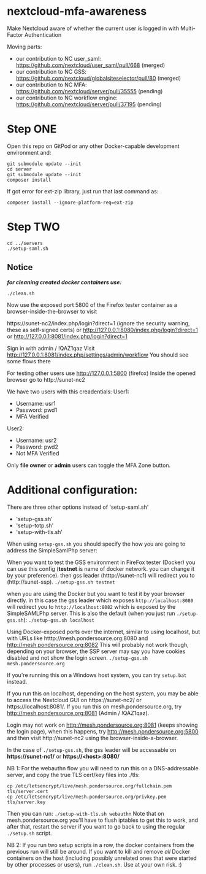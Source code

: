 # nextcloud-mfa-awareness
Make Nextcloud aware of whether the current user is logged in with Multi-Factor Authentication

Moving parts:
* our contribution to NC user_saml: https://github.com/nextcloud/user_saml/pull/668 (merged)
* our contribution to NC GSS: https://github.com/nextcloud/globalsiteselector/pull/80 (merged)
* our contribution to NC MFA: https://github.com/nextcloud/server/pull/35555 (pending)
* our contribution to NC workflow engine: https://github.com/nextcloud/server/pull/37195 (pending)

# Step ONE
Open this repo on GitPod or any other Docker-capable development environment and:

```
git submodule update --init
cd server
git submodule update --init
composer install
```
If got error for ext-zip library, just run that last command as:
```
composer install --ignore-platform-req=ext-zip

```

# Step TWO
```
cd ../servers
./setup-saml.sh
```
## Notice
***for cleaning created docker containers use:***
```
./clean.sh
```

Now use the exposed port 5800 of the Firefox tester container as a browser-inside-the-browser to visit

https://sunet-nc2/index.php/login?direct=1 (ignore the security warning, these as self-signed certs)
or
http://127.0.0.1:8080/index.php/login?direct=1
or
http://127.0.0.1:8081/index.php/login?direct=1

Sign in with admin / !QAZ1qaz
Visit http://127.0.0.1:8081/index.php/settings/admin/workflow
You should see some flows there

For testing other users use http://127.0.0.1:5800 (firefox)
Inside the opened browser go to http://sunet-nc2

We have two users with this creadentials:
User1:
* Username: usr1
* Password: pwd1
* MFA Verified

User2:
* Username: usr2
* Password: pwd2
* Not MFA Verified

Only **file owner** or **admin** users can toggle the MFA Zone button.


# Additional configuration:
There are three other options instead of 'setup-saml.sh'
- 'setup-gss.sh'
- 'setup-totp.sh'
- 'setup-with-tls.sh'

When using `setup-gss.sh` you should specify the how you are going to address the SimpleSamlPhp server:

When you want to test the GSS environment in FireFox tester (Docker) you can use this config (**testnet** is name of docker network. you can change it by your preference). then gss leader (htttp://sunet-nc1) will redirect you to (http://sunet-ssp).
```./setup-gss.sh testnet```


when you are using the Docker but you want to test it by your browser directly. in this case the gss leader which exposes `http://localhost:8080` will redirect you to
`http://localhost:8082` which is exposed by the SimpleSAMLPhp server. This is also the default (when you just run `./setup-gss.sh`):
```./setup-gss.sh localhost```



Using Docker-exposed ports over the internet, similar to using localhost, but with URLs like htttp://mesh.pondersource.org:8080 and http://mesh.pondersource.org:8082
This will probably not work though, depending on your browser, the SSP server may say you have cookies disabled and not
show the login screen.
`./setup-gss.sh mesh.pondersource.org`


If you're running this on a Windows host system, you can try `setup.bat` instead.

If you run this on localhost, depending on the host system, you may be able to access the Nextcloud GUI on https://sunet-nc2/ or https://localhost:8081/.
If you run this on mesh.pondersource.org, try http://mesh.pondersource.org:8081 (Admin / !QAZ1qaz).

Login may not work on http://mesh.pondersource.org:8081 (keeps showing the login page), when this happens, try
 http://mesh.pondersource.org:5800 and then visit http://sunet-nc2 using the browser-inside-a-browser.

In the case of `./setup-gss.sh`, the gss leader will be accessable on  **https://sunet-nc1/** or  **https://\<host\>:8080/**

NB 1: For the webauthn flow you will need to run this on a DNS-addressable server, and copy the true TLS cert/key files into ./tls:
```
cp /etc/letsencrypt/live/mesh.pondersource.org/fullchain.pem tls/server.cert
cp /etc/letsencrypt/live/mesh.pondersource.org/privkey.pem tls/server.key
```
Then you can run: `./setup-with-tls.sh webauthn`
Note that on mesh.pondersource.org you'll have to flush iptables to get this to work, and after that,
restart the server if you want to go back to using the regular `./setup.sh` script.

NB 2: If you run two setup scripts in a row, the docker containers from the previous run will still be around.
If you want to kill and remove *all* Docker containers on the host (including possibly unrelated ones that were started by
other processes or users), run `./clean.sh`. Use at your own risk. :)
